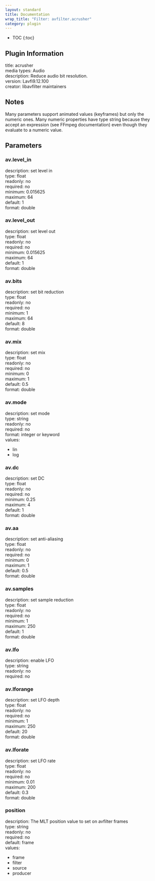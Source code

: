```yaml
---
layout: standard
title: Documentation
wrap_title: "Filter: avfilter.acrusher"
category: plugin
---
```

* TOC
{:toc}

## Plugin Information

title: acrusher  
media types:
Audio  
description: Reduce audio bit resolution.  
version: Lavfi9.12.100  
creator: libavfilter maintainers  

## Notes

Many parameters support animated values (keyframes) but only the numeric ones. Many numeric properties have type string because they accept an expression (see FFmpeg documentation) even though they evaluate to a numeric value.

## Parameters

### av.level_in

  
description:
set level in  
type: float  
readonly: no  
required: no  
minimum: 0.015625  
maximum: 64  
default: 1  
format: double  

### av.level_out

  
description:
set level out  
type: float  
readonly: no  
required: no  
minimum: 0.015625  
maximum: 64  
default: 1  
format: double  

### av.bits

  
description:
set bit reduction  
type: float  
readonly: no  
required: no  
minimum: 1  
maximum: 64  
default: 8  
format: double  

### av.mix

  
description:
set mix  
type: float  
readonly: no  
required: no  
minimum: 0  
maximum: 1  
default: 0.5  
format: double  

### av.mode

  
description:
set mode  
type: string  
readonly: no  
required: no  
format: integer or keyword  
values:  

* lin
* log

### av.dc

  
description:
set DC  
type: float  
readonly: no  
required: no  
minimum: 0.25  
maximum: 4  
default: 1  
format: double  

### av.aa

  
description:
set anti-aliasing  
type: float  
readonly: no  
required: no  
minimum: 0  
maximum: 1  
default: 0.5  
format: double  

### av.samples

  
description:
set sample reduction  
type: float  
readonly: no  
required: no  
minimum: 1  
maximum: 250  
default: 1  
format: double  

### av.lfo

  
description:
enable LFO  
type: string  
readonly: no  
required: no  

### av.lforange

  
description:
set LFO depth  
type: float  
readonly: no  
required: no  
minimum: 1  
maximum: 250  
default: 20  
format: double  

### av.lforate

  
description:
set LFO rate  
type: float  
readonly: no  
required: no  
minimum: 0.01  
maximum: 200  
default: 0.3  
format: double  

### position

  
description:
The MLT position value to set on avfilter frames  
type: string  
readonly: no  
required: no  
default: frame  
values:  

* frame
* filter
* source
* producer

